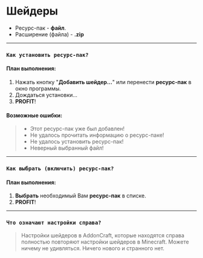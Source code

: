 # Шейдеры

- Ресурс-пак - **файл**.
- Расширение (файла) - **.zip**

---

### `Как установить ресурс-пак?`

#### План выполнения:
1. Нажать кнопку "**Добавить шейдер...**" или перенести **ресурс-пак** в окно программы.
2. Дождаться установки...
3. **PROFIT**!

#### Возможные ошибки:
> - Этот ресурс-пак уже был добавлен!
> - Не удалось прочитать информацию о ресурс-паке!
> - Не удалось установить ресурс-пак!
> - Неверный выбранный файл!

---

### `Как выбрать (включить) ресурс-пак?`

#### План выполнения:
1. **Выбрать** необходимый Вам **ресурс-пак** в списке.
2. **PROFIT**!

---

### `Что означают настройки справа?`

> Настройки шейдеров в AddonCraft, которые находятся справа полностью повторяют настройки шейдеров в Minecraft. Можете ничему не удивляться. Ничего нового и странного нет.
